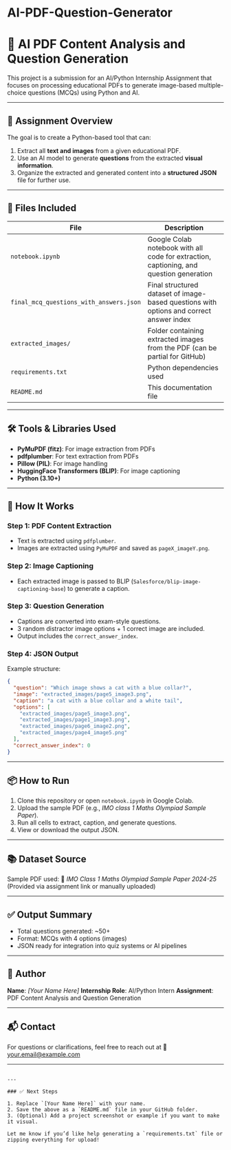 # AI-PDF-Question-Generator
# 📘 AI PDF Content Analysis and Question Generation

This project is a submission for an AI/Python Internship Assignment that focuses on processing educational PDFs to generate image-based multiple-choice questions (MCQs) using Python and AI.

---

## 📌 Assignment Overview

The goal is to create a Python-based tool that can:

1. Extract all **text and images** from a given educational PDF.
2. Use an AI model to generate **questions** from the extracted **visual information**.
3. Organize the extracted and generated content into a **structured JSON** file for further use.

---

## 📁 Files Included

| File | Description |
|------|-------------|
| `notebook.ipynb` | Google Colab notebook with all code for extraction, captioning, and question generation |
| `final_mcq_questions_with_answers.json` | Final structured dataset of image-based questions with options and correct answer index |
| `extracted_images/` | Folder containing extracted images from the PDF (can be partial for GitHub) |
| `requirements.txt` | Python dependencies used |
| `README.md` | This documentation file |

---

## 🛠️ Tools & Libraries Used

- **PyMuPDF (fitz)**: For image extraction from PDFs
- **pdfplumber**: For text extraction from PDFs
- **Pillow (PIL)**: For image handling
- **HuggingFace Transformers (BLIP)**: For image captioning
- **Python (3.10+)**

---

## 🧪 How It Works

### Step 1: PDF Content Extraction
- Text is extracted using `pdfplumber`.
- Images are extracted using `PyMuPDF` and saved as `pageX_imageY.png`.

### Step 2: Image Captioning
- Each extracted image is passed to BLIP (`Salesforce/blip-image-captioning-base`) to generate a caption.

### Step 3: Question Generation
- Captions are converted into exam-style questions.
- 3 random distractor image options + 1 correct image are included.
- Output includes the `correct_answer_index`.

### Step 4: JSON Output
Example structure:
```json
{
  "question": "Which image shows a cat with a blue collar?",
  "image": "extracted_images/page5_image3.png",
  "caption": "a cat with a blue collar and a white tail",
  "options": [
    "extracted_images/page5_image3.png",
    "extracted_images/page1_image3.png",
    "extracted_images/page6_image2.png",
    "extracted_images/page4_image5.png"
  ],
  "correct_answer_index": 0
}
````

---

## 📦 How to Run

1. Clone this repository or open `notebook.ipynb` in Google Colab.
2. Upload the sample PDF (e.g., *IMO class 1 Maths Olympiad Sample Paper*).
3. Run all cells to extract, caption, and generate questions.
4. View or download the output JSON.

---

## 📚 Dataset Source

Sample PDF used:
📄 *IMO Class 1 Maths Olympiad Sample Paper 2024-25*
(Provided via assignment link or manually uploaded)

---

## ✅ Output Summary

* Total questions generated: \~50+
* Format: MCQs with 4 options (images)
* JSON ready for integration into quiz systems or AI pipelines

---

## 🤖 Author

**Name**: *\[Your Name Here]*
**Internship Role**: AI/Python Intern
**Assignment**: PDF Content Analysis and Question Generation

---

## 📬 Contact

For questions or clarifications, feel free to reach out at
📧 [your.email@example.com](mailto:your.email@example.com)

---

```

---

### ✅ Next Steps

1. Replace `[Your Name Here]` with your name.
2. Save the above as a `README.md` file in your GitHub folder.
3. (Optional) Add a project screenshot or example if you want to make it visual.

Let me know if you’d like help generating a `requirements.txt` file or zipping everything for upload!
```
